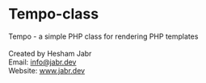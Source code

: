 # Tempo-class

 
   Tempo - a simple PHP class for rendering PHP templates
   <br><br>
   Created by Hesham Jabr<br>
   Email: info@jabr.dev<br>
   Website: www.jabr.dev
